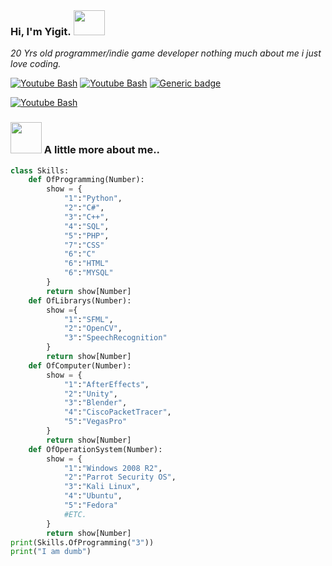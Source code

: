 ### Hi, I'm Yigit. <img src="https://media.tenor.com/images/486428053d6e3f90a4b2251ee5f82f56/tenor.gif" height="40" width="50" style="margin: 1px"> 

<p><em>20 Yrs old programmer/indie game developer nothing much about me i just love coding.</em> </br>

[![Youtube Bash](https://img.shields.io/github/followers/xwbash?style=social)](https://github.com/xwbash) [![Youtube Bash](https://img.shields.io/youtube/channel/subscribers/UC10SomBYsuYoptbwDKFSwUw?style=social)](https://www.youtube.com/channel/UC10SomBYsuYoptbwDKFSwUw)     [![Generic badge](https://img.shields.io/badge/Game-Developing-red.svg)](https://shields.io/)<br>

[![Youtube Bash](https://github-readme-stats.vercel.app/api?username=xwbash)](https://github.com/xwbash)
### <img src="https://i.imgur.com/fBU9vrh.png" width="50"> A little more about me..  
```python
class Skills:
    def OfProgramming(Number):
        show = {
            "1":"Python",
            "2":"C#",
            "3":"C++",
            "4":"SQL",
            "5":"PHP",
            "7":"CSS"
            "6":"C"
            "6":"HTML"
            "6":"MYSQL"
        }
        return show[Number]
    def OfLibrarys(Number):
        show ={
            "1":"SFML",
            "2":"OpenCV",
            "3":"SpeechRecognition"
        }
        return show[Number]
    def OfComputer(Number):
        show = {
            "1":"AfterEffects",
            "2":"Unity",
            "3":"Blender",
            "4":"CiscoPacketTracer",
            "5":"VegasPro"
        }
        return show[Number]
    def OfOperationSystem(Number):
        show = {
            "1":"Windows 2008 R2",
            "2":"Parrot Security OS",
            "3":"Kali Linux",
            "4":"Ubuntu",
            "5":"Fedora"
            #ETC.
        }
        return show[Number]
print(Skills.OfProgramming("3"))
print("I am dumb")

```


